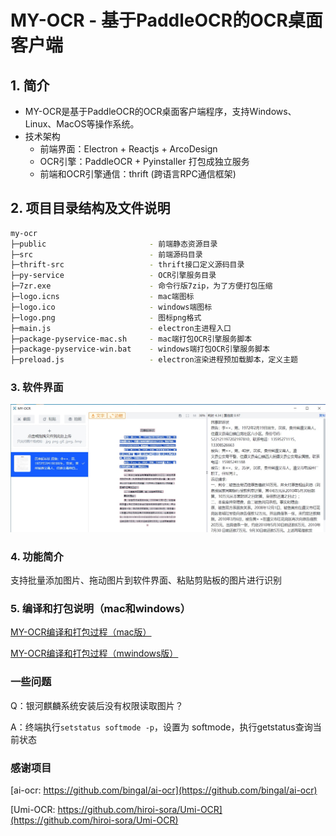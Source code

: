 # MY-OCR - 基于PaddleOCR的OCR桌面客户端

## 1. 简介

* MY-OCR是基于PaddleOCR的OCR桌面客户端程序，支持Windows、Linux、MacOS等操作系统。
* 技术架构
  * 前端界面：Electron + Reactjs + ArcoDesign
  * OCR引擎：PaddleOCR + Pyinstaller 打包成独立服务
  * 前端和OCR引擎通信：thrift (跨语言RPC通信框架)

## 2. 项目目录结构及文件说明

```bash
my-ocr
├─public                       - 前端静态资源目录
├─src                          - 前端源码目录
├─thrift-src                   - thrift接口定义源码目录
├─py-service                   - OCR引擎服务目录
├─7zr.exe                      - 命令行版7zip，为了方便打包压缩
├─logo.icns                    - mac端图标
├─logo.ico                     - windows端图标
├─logo.png                     - 图标png格式
├─main.js                      - electron主进程入口
├─package-pyservice-mac.sh     - mac端打包OCR引擎服务脚本
├─package-pyservice-win.bat    - windows端打包OCR引擎服务脚本
├─preload.js                   - electron渲染进程预加载脚本，定义主题
```

### 3. 软件界面

![软件界面](/assets/1665395619954.jpg#pic_center)

### 4. 功能简介

支持批量添加图片、拖动图片到软件界面、粘贴剪贴板的图片进行识别

### 5. 编译和打包说明（mac和windows）

[MY-OCR编译和打包过程（mac版）](/package-mac.md)

[MY-OCR编译和打包过程（mwindows版）](/package-win.md)

### 一些问题

Q：银河麒麟系统安装后没有权限读取图片？

A：终端执行```setstatus softmode -p```，设置为 softmode，执行getstatus查询当前状态

### 感谢项目
[ai-ocr: https://github.com/bingal/ai-ocr](https://github.com/bingal/ai-ocr)

[Umi-OCR: https://github.com/hiroi-sora/Umi-OCR](https://github.com/hiroi-sora/Umi-OCR)
